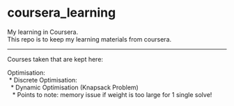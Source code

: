 # coursera_learning  

My learning in Coursera.  
This repo is to keep my learning materials from coursera.  

-----------------------------------------
Courses taken that are kept here:  

Optimisation:  
&nbsp;* Discrete Optimisation:     
&nbsp;&nbsp;* Dynamic Optimisation (Knapsack Problem)   
&nbsp;&nbsp;&nbsp;* Points to note: memory issue if weight is too large for 1 single solve!   
